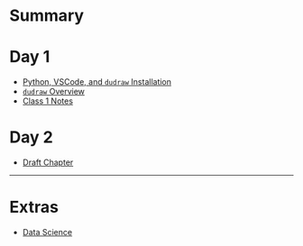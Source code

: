 # Summary

# Day 1
- [Python, VSCode, and `dudraw` Installation](day_01/installation.md)
- [`dudraw` Overview](day_01/dudraw_quickstart.md)
- [Class 1 Notes](day_01/class_notes.md)

# Day 2
- [Draft Chapter]()

---

# Extras
- [Data Science](draft_pages/data_science.md)
